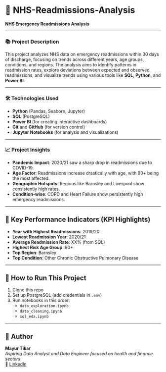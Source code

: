 # 🚀 **NHS-Readmissions-Analysis**

**NHS Emergency Readmissions Analysis**

---

### 📚 **Project Description**

This project analyzes NHS data on emergency readmissions within 30 days of discharge, focusing on trends across different years, age groups, conditions, and regions. The analysis aims to identify patterns in readmission rates, explore deviations between expected and observed readmissions, and visualize trends using various tools like **SQL**, **Python**, and **Power BI**.

---

### 🛠 **Technologies Used**

- **Python** (Pandas, Seaborn, Jupyter)
- **SQL** (PostgreSQL)
- **Power BI** (for creating interactive dashboards)
- **Git** and **GitHub** (for version control)
- **Jupyter Notebooks** (for analysis and visualizations)

---

### 📈 **Project Insights**
- **Pandemic Impact**: 2020/21 saw a sharp drop in readmissions due to COVID-19.
- **Age Factor**: Readmissions increase drastically with age, with 90+ being the most affected.
- **Geographic Hotspots**: Regions like Barnsley and Liverpool show consistently high rates.
- **Condition-wise**: COPD and Heart Failure show persistently high emergency readmissions.

---

## 🔑 **Key Performance Indicators (KPI Highlights)**

- **Year with Highest Readmissions**: 2019/20
- **Lowest Readmission Year**: 2020/21
- **Average Readmission Rate**: XX% (from SQL)
- **Highest Risk Age Group**: 90+
- **Top Region**: Barnsley
- **Top Condition**: Other Chronic Obstructive Pulmonary Disease

---

## 🚀 **How to Run This Project**

1. Clone this repo
2. Set up PostgreSQL (add credentials in `.env`)
3. Run notebooks in this order:
   - `data_exploration.ipynb`
   - `data_cleaning.ipynb`
   - `sql_eda.ipynb`

---
## 👤 Author

**Mayur Tikar**  
*Aspiring Data Analyst and Data Engineer focused on health and finance sectors*    
🔗 [LinkedIn](https://www.linkedin.com/in/mayurtikar)
